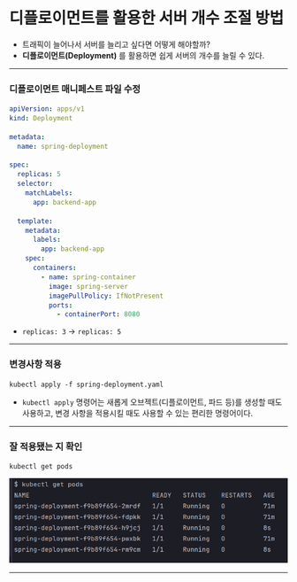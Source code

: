 # 디플로이먼트를 활용한 서버 개수 조절 방법
- 트래픽이 늘어나서 서버를 늘리고 싶다면 어떻게 해야할까?
- **디플로이먼트(Deployment)** 를 활용하면 쉽게 서버의 개수를 늘릴 수 있다.

---

### 디플로이먼트 매니페스트 파일 수정
```yaml
apiVersion: apps/v1
kind: Deployment

metadata:
  name: spring-deployment

spec:
  replicas: 5
  selector:
    matchLabels:
      app: backend-app
      
  template:
    metadata:
      labels:
        app: backend-app
    spec:
      containers:
        - name: spring-container
          image: spring-server
          imagePullPolicy: IfNotPresent
          ports:
            - containerPort: 8080
```
- `replicas: 3` -> `replicas: 5`

---

### 변경사항 적용
```shell
kubectl apply -f spring-deployment.yaml 
```
- `kubectl apply` 명령어는 새롭게 오브젝트(디플로이먼트, 파드 등)를 생성할 때도 사용하고, 변경 사항을 적용시킬 때도 사용할 수 있는 편리한
명령어이다.

---

### 잘 적용됐는 지 확인
```shell
kubectl get pods
```
![deployment-scaling-pods-1](./imgs/deployment-scaling-pods-1.png)

---
